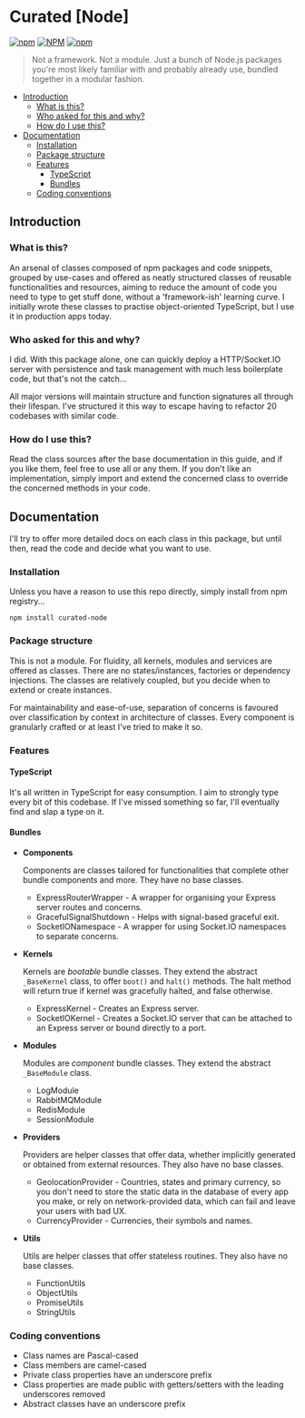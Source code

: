  #  Curated [Node]
 
 [![npm](https://img.shields.io/npm/v/curated-node?style=plastic)](https://www.npmjs.com/package/curated-node) [![NPM](https://img.shields.io/npm/l/curated-node?style=plastic)](https://www.npmjs.com/package/curated-node) [![npm](https://img.shields.io/npm/dt/curated-node?style=plastic)](https://www.npmjs.com/package/curated-node)
 > Not a framework. Not a module. Just a bunch of Node.js packages you're most likely familiar with and probably already use, bundled together in a modular fashion.

- [Introduction](#introduction)
  - [What is this?](#what-is-this)
  - [Who asked for this and why?](#who-asked-for-this-and-why)
  - [How do I use this?](#how-do-i-use-this)
- [Documentation](#documentation)
  - [Installation](#installation)
  - [Package structure](#package-structure)
  - [Features](#features)
    - [TypeScript](#typescript)
    - [Bundles](#bundles)
  - [Coding conventions](#coding-conventions)


## Introduction
### What is this?
An arsenal of classes composed of npm packages and code snippets, grouped by use-cases and offered as neatly structured classes of reusable functionalities and resources, aiming to reduce the amount of code you need to type to get stuff done, without a 'framework-ish' learning curve. I initially wrote these classes to practise object-oriented TypeScript, but I use it in production apps today.

### Who asked for this and why?
I did. With this package alone, one can quickly deploy a HTTP/Socket.IO server with persistence and task management with much less boilerplate code, but that's not the catch...

All major versions will maintain structure and function signatures all through their lifespan. I've structured it this way to escape having to refactor 20 codebases with similar code.

### How do I use this?
Read the class sources after the base documentation in this guide, and if you like them, feel free to use all or any them. If you don't like an implementation, simply import and extend the concerned class to override the concerned methods in your code.

## Documentation
I'll try to offer more detailed docs on each class in this package, but until then, read the code and decide what you want to use.

### Installation
Unless you have a reason to use this repo directly, simply install from npm registry...

    npm install curated-node

### Package structure
This is not a module. For fluidity, all kernels, modules and services are offered as classes. There are no states/instances, factories or dependency injections. The classes are relatively coupled, but you decide when to extend or create instances.

For maintainability and ease-of-use, separation of concerns is favoured over classification by context in architecture of classes. Every component is granularly crafted or at least I've tried to make it so.

### Features
#### TypeScript
It's all written in TypeScript for easy consumption.
I aim to strongly type every bit of this codebase.
If I've missed something so far, I'll eventually find and slap a type on it.

#### Bundles
- **Components**

  Components are classes tailored for functionalities that complete other bundle components and more. They have no base classes.

  - ExpressRouterWrapper - A wrapper for organising your Express server routes and concerns.
  - GracefulSignalShutdown - Helps with signal-based graceful exit.
  - SocketIONamespace - A wrapper for using Socket.IO namespaces to separate concerns.

- **Kernels**

  Kernels are *bootable* bundle classes. They extend the abstract `_BaseKernel` class, to offer `boot()` and `halt()` methods. The halt method will return true if kernel was gracefully halted, and false otherwise.

  - ExpressKernel - Creates an Express server.
  - SocketIOKernel - Creates a Socket.IO server that can be attached to an Express server or bound directly to a port.

- **Modules**

  Modules are *component* bundle classes. They extend the abstract `_BaseModule` class.

  - LogModule
  - RabbitMQModule
  - RedisModule
  - SessionModule

- **Providers**

  Providers are helper classes that offer data, whether implicitly generated or obtained from external resources. They also have no base classes.

  - GeolocationProvider - Countries, states and primary currency, so you don't need to store the static data in the database of every app you make, or rely on network-provided data, which can fail and leave your users with bad UX.
  - CurrencyProvider - Currencies, their symbols and names.

- **Utils**

  Utils are helper classes that offer stateless routines. They also have no base classes.

  - FunctionUtils
  - ObjectUtils
  - PromiseUtils
  - StringUtils

### Coding conventions
- Class names are Pascal-cased
- Class members are camel-cased
- Private class properties have an underscore prefix
- Class properties are made public with getters/setters with the leading underscores removed
- Abstract classes have an underscore prefix
